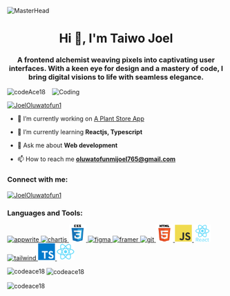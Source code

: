 ![MasterHead](https://media.licdn.com/dms/image/C5612AQErLJQyuT4h2Q/article-inline_image-shrink_1500_2232/0/1624597705774?e=1708560000&v=beta&t=8H9wcVcfLVk1aT6yqzeEiC6Y1nv77VeAYinXMosw5P4)
<h1 align="center">Hi 👋, I'm Taiwo Joel</h1>
<h3 align="center">A frontend alchemist weaving pixels into captivating user interfaces. With a keen eye for design and a mastery of code, I bring digital visions to life with seamless elegance.</h3>

<img align="right" alt="Coding" width="400" src='https://cdn.dribbble.com/users/1162077/screenshots/3848914/programmer.gif'/>

<p align="left"> <img src="https://komarev.com/ghpvc/?username=codeAce18&label=Profile%20views&color=0e75b6&style=flat" alt="codeAce18" /> </p>

<p align="left"> <a href="https://twitter.com/JoelOluwatofun1" target="blank"><img src="https://img.shields.io/twitter/follow/JoelOluwatofun1?logo=twitter&style=for-the-badge" alt="JoelOluwatofun1" /></a> </p>

- 🔭 I’m currently working on [A Plant Store App](https://green-store-vert.vercel.app/)

- 🌱 I’m currently learning **Reactjs, Typescript**

- 💬 Ask me about **Web development**

- 📫 How to reach me **oluwatofunmijoel765@gmail.com**

<h3 align="left">Connect with me:</h3>
<p align="left">
<a href="https://twitter.com/JoelOluwatofun1" target="blank"><img align="center" src="https://raw.githubusercontent.com/rahuldkjain/github-profile-readme-generator/master/src/images/icons/Social/twitter.svg" alt="JoelOluwatofun1" height="30" width="40" /></a>
</p>

<h3 align="left">Languages and Tools:</h3>
<p align="left"> <a href="https://appwrite.io" target="_blank" rel="noreferrer"> <img src="https://www.vectorlogo.zone/logos/appwriteio/appwriteio-icon.svg" alt="appwrite" width="40" height="40"/> </a> <a href="https://www.chartjs.org" target="_blank" rel="noreferrer"> <img src="https://www.chartjs.org/media/logo-title.svg" alt="chartjs" width="40" height="40"/> </a> <a href="https://www.w3schools.com/css/" target="_blank" rel="noreferrer"> <img src="https://raw.githubusercontent.com/devicons/devicon/master/icons/css3/css3-original-wordmark.svg" alt="css3" width="40" height="40"/> </a> <a href="https://www.figma.com/" target="_blank" rel="noreferrer"> <img src="https://www.vectorlogo.zone/logos/figma/figma-icon.svg" alt="figma" width="40" height="40"/> </a> <a href="https://www.framer.com/" target="_blank" rel="noreferrer"> <img src="https://www.vectorlogo.zone/logos/framer/framer-icon.svg" alt="framer" width="40" height="40"/> </a> <a href="https://git-scm.com/" target="_blank" rel="noreferrer"> <img src="https://www.vectorlogo.zone/logos/git-scm/git-scm-icon.svg" alt="git" width="40" height="40"/> </a> <a href="https://www.w3.org/html/" target="_blank" rel="noreferrer"> <img src="https://raw.githubusercontent.com/devicons/devicon/master/icons/html5/html5-original-wordmark.svg" alt="html5" width="40" height="40"/> </a> <a href="https://developer.mozilla.org/en-US/docs/Web/JavaScript" target="_blank" rel="noreferrer"> <img src="https://raw.githubusercontent.com/devicons/devicon/master/icons/javascript/javascript-original.svg" alt="javascript" width="40" height="40"/> </a> <a href="https://reactjs.org/" target="_blank" rel="noreferrer"> <img src="https://raw.githubusercontent.com/devicons/devicon/master/icons/react/react-original-wordmark.svg" alt="react" width="40" height="40"/> </a> <a href="https://tailwindcss.com/" target="_blank" rel="noreferrer"> <img src="https://www.vectorlogo.zone/logos/tailwindcss/tailwindcss-icon.svg" alt="tailwind" width="40" height="40"/> </a> <a href="https://www.typescriptlang.org/" target="_blank" rel="noreferrer"> <img src="https://raw.githubusercontent.com/devicons/devicon/master/icons/typescript/typescript-original.svg" alt="typescript" width="40" height="40"/> </a> <a href="https://reactnative.dev/" target="_blank" rel="noreferrer"> <img src="https://raw.githubusercontent.com/devicons/devicon/master/icons/reactnative/reactnative-original.svg" alt="reactnative" width="40" height="40"/> </a></p>

<p><img align="left" src="https://github-readme-stats.vercel.app/api/top-langs?username=codeace18&show_icons=true&locale=en&layout=compact" alt="codeace18" /></p>

<p>&nbsp;<img align="center" src="https://github-readme-stats.vercel.app/api?username=codeace18&show_icons=true&locale=en" alt="codeace18" /></p>

<p><img align="center" src="https://github-readme-streak-stats.herokuapp.com/?user=codeace18&" alt="codeace18" /></p>
